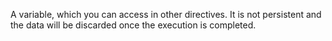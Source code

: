 A variable, which you can access in other directives. It is not persistent and the data will be discarded once the execution is completed.
